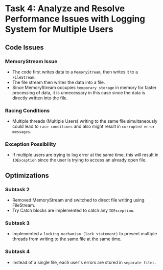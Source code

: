 ﻿# Task 4: Analyze and Resolve Performance Issues with Logging System for Multiple Users

## Code Issues
 
### MemoryStream Issue

- The code first writes data to a `MemoryStream`, then writes it to a `FileStream`.
- The file stream then writes the data into a file.
- Since MemoryStream occupies `temporary storage` in memory for faster processing of data, it is unnecessary in this case since the data is directly written into the file.
 
### Racing Conditions
 - Multiple threads (Multiple Users) writing to the same file simultaneously could lead to `race conditions` and also might result in `corrupted error messages`.

### Exception Possibility
- If multiple users are trying to log error at the same time, this will result in `IOException` since the user is trying to access an already open file.
 
## Optimizations
 
### Subtask 2
 
- Removed MemoryStream and switched to direct file writing using FileStream.
- Try Catch blocks are implemented to catch any `IOException`.
 
### Subtask 3
 
- Implemented a `locking mechanism (lock statement)` to prevent multiple threads from writing to the same file at the same time.
 
### Subtask 4
 
- Instead of a single file, each user's errors are stored in `separate files`.

